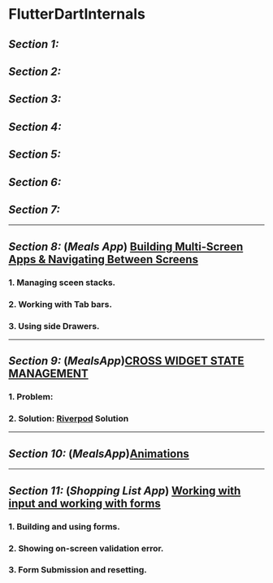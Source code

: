 # FlutterDartInternals

## ***Section 1:***
## ***Section 2:***
## ***Section 3:***
## ***Section 4:***
## ***Section 5:***
## ***Section 6:***
## ***Section 7:***
---
## ***Section 8:*** (*Meals App*) [Building Multi-Screen Apps & Navigating Between Screens](https://github.com/adityagaur0/meals.git)
### 1.  Managing sceen stacks.
### 2.  Working with Tab bars.
### 3.  Using side Drawers.
---
## ***Section 9:*** (*MealsApp*)[CROSS WIDGET STATE MANAGEMENT](https://github.com/adityagaur0/meals/blob/main/README.md#section-9-managing-app-wide-statemeals-app)
### 1.  Problem: 
### 2.  Solution: [Riverpod](https://riverpod.dev/docs/introduction/getting_started) Solution
---
## ***Section 10:*** (*MealsApp*)[Animations](https://github.com/adityagaur0/meals?tab=readme-ov-file#section-10-animationsmeals-app)
--- 
## ***Section 11:*** (*Shopping List App*) [Working with input and working with forms ](https://github.com/adityagaur0/shopping_list_app?tab=readme-ov-file#shopping_list)
### 1.  Building and using forms.
### 2.  Showing on-screen validation error.
### 3.  Form Submission and resetting.
